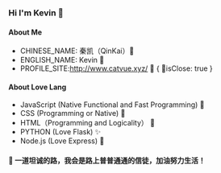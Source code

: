 ### Hi I'm Kevin 👋
#### About Me
 - CHINESE_NAME: 秦凯（QinKai）🍔
 - ENGLISH_NAME: Kevin 🍕
 - PROFILE_SITE:http://www.catvue.xyz/   🍓 { 🌱isClose: true }
#### About Love Lang
 - JavaScript (Native Functional and Fast Programming) 💍
 - CSS (Programming or Native) 🎃
 - HTML（Programming and Logicality） 🎍
 - PYTHON (Love Flask) ✨
 - Node.js (Love Express) 🎈
#### 🍭 一道坦诚的路，我会是路上普普通通的信徒，加油努力生活！
<!--
**Keviniswhite/Keviniswhite** is a ✨ _special_ ✨ repository because its `README.md` (this file) appears on your GitHub profile.

Here are some ideas to get you started:

- 🔭 I’m currently working on ...
- 🌱 I’m currently learning ...
- 👯 I’m looking to collaborate on ...
- 🤔 I’m looking for help with ...
- 💬 Ask me about ...
- 📫 How to reach me: ...
- 😄 Pronouns: ...
- ⚡ Fun fact: ...
-->
